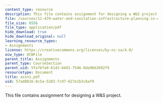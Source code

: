 ```yaml
---
content_type: resource
description: This file contains assignment for designing a W&S project.
file: /courses/11-479-water-and-sanitation-infrastructure-planning-in-developing-countries-spring-2005/57ad88168c5a52837c97627e1b3c6af9_assn1.pdf
file_size: 8556
file_type: application/pdf
hide_download: true
hide_download_original: null
learning_resource_types:
- Assignments
license: https://creativecommons.org/licenses/by-nc-sa/4.0/
ocw_type: OCWFile
parent_title: Assignments
parent_type: CourseSection
parent_uid: 5fa7bfa9-6143-64d1-7546-0da9bb2692f9
resourcetype: Document
title: assn1.pdf
uid: 57ad8816-8c5a-5283-7c97-627e1b3c6af9
---
```

This file contains assignment for designing a W&S project.